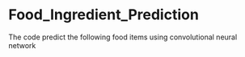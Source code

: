 # Food_Ingredient_Prediction
The code predict the following food items using convolutional neural network
